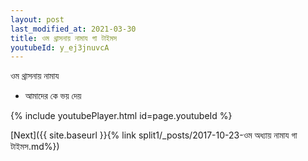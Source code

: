 ```yaml
---
layout: post
last_modified_at: 2021-03-30
title: ওম থ্রাসনায় নামায গা টাইমস
youtubeId: y_ej3jnuvcA
---
```

 
 
 ওম থ্রাসনায় নামায  
 
 -  আমাদের কে ভয় দেয় 
 
  
 
  
 
 
 
 
 
 


{% include youtubePlayer.html id=page.youtubeId %}
 
[Next]({{ site.baseurl }}{% link  split1/_posts/2017-10-23-ওম অধ্যায় নামায গা টাইমস.md%})
 
